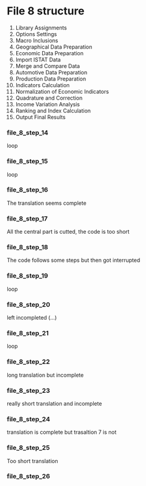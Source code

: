 # File 8 structure
1. Library Assignments
2. Options Settings
3. Macro Inclusions
4. Geographical Data Preparation
5. Economic Data Preparation
6. Import ISTAT Data
7. Merge and Compare Data
8. Automotive Data Preparation
9. Production Data Preparation
10. Indicators Calculation
11. Normalization of Economic Indicators
12. Quadrature and Correction
13. Income Variation Analysis
14. Ranking and Index Calculation
15. Output Final Results



### file_8_step_14
loop

### file_8_step_15
loop

### file_8_step_16
The translation seems complete

### file_8_step_17
All the central part is cutted, the code is too short

### file_8_step_18
The code follows some steps but then got interrupted

### file_8_step_19
loop

### file_8_step_20
left incompleted (...)

### file_8_step_21
loop

### file_8_step_22
long translation but incomplete

### file_8_step_23
really short translation and incomplete

### file_8_step_24
translation is complete but trasaltion 7 is not

### file_8_step_25
Too short translation

### file_8_step_26
